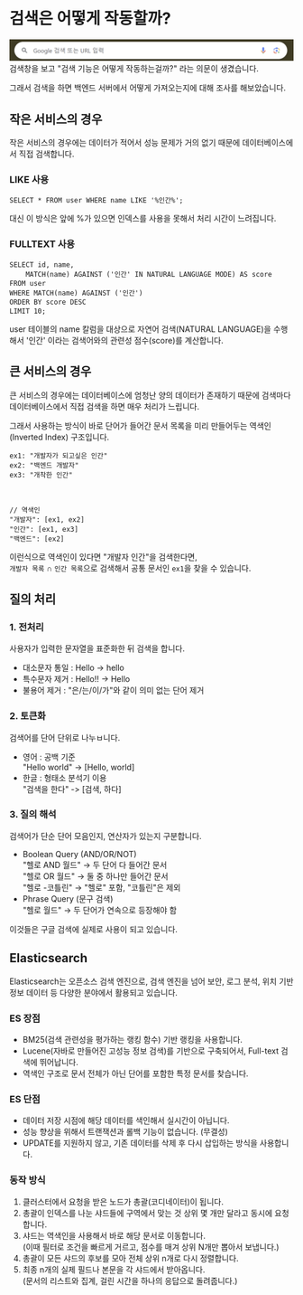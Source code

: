 # 검색은 어떻게 작동할까?
![검색창](../BackEnd/_Images/Search/search.png)
검색창을 보고 "검색 기능은 어떻게 작동하는걸까?" 라는 의문이 생겼습니다.

그래서 검색을 하면 백엔드 서버에서 어떻게 가져오는지에 대해 조사를 해보았습니다.

## 작은 서비스의 경우
작은 서비스의 경우에는 데이터가 적어서 성능 문제가 거의 없기 때문에 데이터베이스에서 직접 검색합니다.

### LIKE 사용
    SELECT * FROM user WHERE name LIKE '%인간%';
대신 이 방식은 앞에 %가 있으면 인덱스를 사용을 못해서 처리 시간이 느려집니다.
### FULLTEXT 사용
    SELECT id, name,
        MATCH(name) AGAINST ('인간' IN NATURAL LANGUAGE MODE) AS score
    FROM user
    WHERE MATCH(name) AGAINST ('인간')
    ORDER BY score DESC
    LIMIT 10;
user 테이블의 name 칼럼을 대상으로 자연어 검색(NATURAL LANGUAGE)을 수행해서 '인간' 이라는 검색어와의 관련성 점수(score)를 계산합니다.

## 큰 서비스의 경우
큰 서비스의 경우에는 데이터베이스에 엄청난 양의 데이터가 존재하기 때문에 검색마다 데이터베이스에서 직접 검색을 하면 매우 처리가 느립니다.

그래서 사용하는 방식이 바로 단어가 들어간 문서 목록을 미리 만들어두는 역색인(Inverted Index) 구조입니다.

    ex1: "개발자가 되고싶은 인간"
    ex2: "백엔드 개발자"
    ex3: "개착한 인간"
<br>

    // 역색인
    "개발자": [ex1, ex2]
    "인간": [ex1, ex3]
    "백엔드": [ex2]
이런식으로 역색인이 있다면 "개발자 인간"을 검색한다면,
<br>`개발자 목록` ∩ `인간 목록`으로 검색해서 공통 문서인 `ex1`을 찾을 수 있습니다.

## 질의 처리
### 1. 전처리
사용자가 입력한 문자열을 표준화한 뒤 검색을 합니다.
- 대소문자 통일 : Hello -> hello
- 특수문자 제거 : Hello!! -> Hello
- 불용어 제거 : "은/는/이/가"와 같이 의미 없는 단어 제거
### 2. 토큰화
검색어를 단어 단위로 나누ㅂ니다.
- 영어 : 공백 기준
<br>"Hello world" -> [Hello, world]
- 한글 : 형태소 분석기 이용
<br>"검색을 한다" -> [검색, 하다]
### 3. 질의 해석
검색어가 단순 단어 모음인지, 연산자가 있는지 구분합니다.
- Boolean Query (AND/OR/NOT)
<br>"헬로 AND 월드" → 두 단어 다 들어간 문서
<br>"헬로 OR 월드" → 둘 중 하나만 들어간 문서
<br>"헬로 -코틀린" → "헬로" 포함, "코틀린"은 제외
- Phrase Query (문구 검색)
<br>"헬로 월드" → 두 단어가 연속으로 등장해야 함

이것들은 구글 검색에 실제로 사용이 되고 있습니다.

## Elasticsearch
Elasticsearch는 오픈소스 검색 엔진으로, 검색 엔진을 넘어 보안, 로그 분석, 위치 기반 정보 데이터 등 다양한 분야에서 활용되고 있습니다.
### ES 장점
- BM25(검색 관련성을 평가하는 랭킹 함수) 기반 랭킹을 사용합니다.
- Lucene(자바로 만들어진 고성능 정보 검색)를 기반으로 구축되어서, Full-text 검색에 뛰어납니다.
- 역색인 구조로 문서 전체가 아닌 단어를 포함한 특정 문서를 찾습니다.
### ES 단점
- 데이터 저장 시점에 해당 데이터를 색인해서 실시간이 아닙니다.
- 성능 향상을 위해서 트랜잭션과 롤백 기능이 없습니다. (무결성)
- UPDATE를 지원하지 않고, 기존 데이터를 삭제 후 다시 삽입하는 방식을 사용합니다.
### 동작 방식
1. 클러스터에서 요청을 받은 노드가 총괄(코디네이터)이 됩니다.
2. 총괄이 인덱스를 나눈 샤드들에 구역에서 맞는 것 상위 몇 개만 달라고 동시에 요청합니다.
3. 샤드는 역색인을 사용해서 바로 해당 문서로 이동합니다.
<br>(이때 필터로 조건을 빠르게 거르고, 점수를 매겨 상위 N개만 뽑아서 보냅니다.)
4. 총괄이 모든 샤드의 후보를 모아 전체 상위 n개로 다시 정렬합니다.
5. 최종 n개의 실제 필드나 본문을 각 샤드에서 받아옵니다.
<br>(문서의 리스트와 집계, 걸린 시간을 하나의 응답으로 돌려줍니다.)